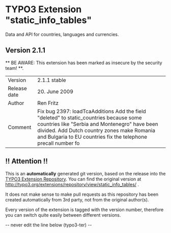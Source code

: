 # TYPO3 Extension "static_info_tables"
Data and API for countries, languages and currencies.

## Version 2.1.1
** BE AWARE: This extension has been marked as insecure by the security team! **.



<table>
	<tr><td>Version</td><td>2.1.1 stable</td></tr>
	<tr><td>Release date</td><td>20. June 2009</td></tr>
	<tr><td>Author</td><td>Ren Fritz</td></tr>
	<tr><td>Comment</td><td>Fix bug 2397: loadTcaAdditions  Add the field "deleted" to static_countries because some countries like "Serbia and Montenegro" have been divided.  Add Dutch country zones  make Romania and Bulgaria to EU countries  fix the telephone precall number fo</td></tr>
</table>

## !! Attention !!
This is an **automatically** generated git version, based on the release into the [TYPO3 Extension Repository](http://www.typo3.org/extensions/).
You can find the original version at http://typo3.org/extensions/repository/view/static_info_tables/ .

It does not make sense to make pull requests as this repository has been created automatically from 3rd party, not from the original author(s).

Every version of the extension is tagged with the version number, therefore you can switch quite easily between different versions.


-- never edit the line below (typo3-ter) --